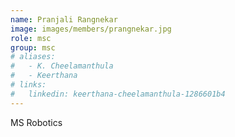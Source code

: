 ```yaml
---
name: Pranjali Rangnekar
image: images/members/prangnekar.jpg
role: msc 
group: msc
# aliases:
#   - K. Cheelamanthula
#   - Keerthana
# links:
#   linkedin: keerthana-cheelamanthula-1286601b4
---
```


MS Robotics
